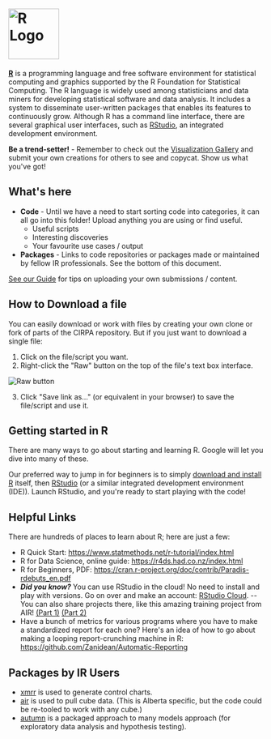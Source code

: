 # <img src="https://www.r-project.org/Rlogo.png" alt="R Logo" title="R" width="100"/>

[**R**](https://www.r-project.org/) is a programming language and free software environment for statistical computing and graphics supported by the R Foundation for Statistical Computing. The R language is widely used among statisticians and data miners for developing statistical software and data analysis. It includes a system to disseminate user-written packages that enables its features to continuously grow. Although R has a command line interface, there are several graphical user interfaces, such as [RStudio](https://www.rstudio.com/), an integrated development environment. 

**Be a trend-setter!** - Remember to check out the [Visualization Gallery](/Visualization%20Gallery) and submit your own creations for others to see and copycat. Show us what you've got!

## What's here
* **Code** - Until we have a need to start sorting code into categories, it can all go into this folder! Upload anything you are using or find useful.
  * Useful scripts
  * Interesting discoveries
  * Your favourite use cases / output
* **Packages** - Links to code repositories or packages made or maintained by fellow IR professionals. See the bottom of this document.

[See our Guide](/Guide.md#how-to-contribute-your-own-creations) for tips on uploading your own submissions / content. 

## How to Download a file
You can easily download or work with files by creating your own clone or fork of parts of the CIRPA repository. But if you just want to download a single file:
1. Click on the file/script you want.
2. Right-click the "Raw" button on the top of the file's text box interface.

![Raw button](https://www.dropbox.com/s/fyt1qz0qeqjn0vf/GitHub-RawButton.png?raw=1)

3. Click "Save link as..." (or equivalent in your browser) to save the file/script and use it.

## Getting started in R
There are many ways to go about starting and learning R. Google will let you dive into many of these. 

Our preferred way to jump in for beginners is to simply [download and install R](http://cran.utstat.utoronto.ca/) itself, then [RStudio](https://www.rstudio.com/products/rstudio/download/#download) (or a similar integrated development environment (IDE)). Launch RStudio, and you're ready to start playing with the code!

## Helpful Links
There are hundreds of places to learn about R; here are just a few:
* R Quick Start: https://www.statmethods.net/r-tutorial/index.html
* R for Data Science, online guide: https://r4ds.had.co.nz/index.html
* R for Beginners, PDF: https://cran.r-project.org/doc/contrib/Paradis-rdebuts_en.pdf
* ***Did you know?*** You can use RStudio in the cloud! No need to install and play with versions. Go on over and make an account: [RStudio Cloud](https://client.login.rstudio.cloud/oauth/login?show_auth=0&show_login=1&show_setup=1). -- You can also share projects there, like this amazing training project from AIR! [(Part 1)](https://rstudio.cloud/spaces/1134/project/364549) [(Part 2)](https://rstudio.cloud/spaces/1134/project/365049)
* Have a bunch of metrics for various programs where you have to make a standardized report for each one? Here's an idea of how to go about making a looping report-crunching machine in R: https://github.com/Zanidean/Automatic-Reporting

## Packages by IR Users
* [xmrr](https://github.com/Zanidean/xmrr) is used to generate control charts. 
* [air](https://github.com/Zanidean/air) is used to pull cube data. (This is Alberta specific, but the code could be re-tooled to work with any cube.)
* [autumn](https://github.com/Zanidean/autumn) is a packaged approach to many models approach (for exploratory data analysis and hypothesis testing).
